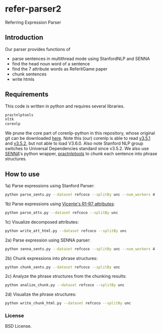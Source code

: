 # refer-parser2
Referring Expression Parser


## Introduction
Our parser provides functions of
* parse sentences in multithread mode using StanfordNLP and SENNA
* find the head noun word of a sentence
* find the 7 attribute words as ReferitGame paper
* chunk sentences
* write htmls

## Requirements
This code is written in python and requires several libraries.
```bash
practnlptools
nltk
corenlp
```
We prune the core part of corenlp-python in this repository, whose original git can be downloaded [here](https://bitbucket.org/jeremybmerrill/corenlp-python.git). 
Note this (our) corenlp is able to read [v3.5.1](http://nlp.stanford.edu/software/stanford-corenlp-full-2015-01-29.zip) and [v3.5.2](http://nlp.stanford.edu/software/stanford-corenlp-full-2015-04-20.zip), but not able to load V3.6.0. 
Also note Stanford NLP group switches to Universal Dependencies standard since v3.5.2.
We also use [SENNA](http://ronan.collobert.com/senna/)'s python wrapper, [practnlptools](https://pypi.python.org/pypi/practnlptools/1.0) to chunk each sentence into phrase structures.

## How to use
1a) Parse expressions using Stanford Parser:
```bash
python parse_sents.py --dataset refcoco --splitBy unc --num_workers 4
```
1b) Parse expressions using [Vicente's R1-R7 attributes](http://tamaraberg.com/papers/referit.pdf):
```bash
python parse_atts.py --dataset refcoco --splitBy unc
```
1c) Visualize decomposed attributes:
```bash
python write_att_html.py --dataset refcoco --splitBy unc
```

2a) Parse expression using SENNA parser:
```bash
python senna_sents.py --dataset refcoco --splitBy unc --num_workers 4
```
2b) Chunk expressions into phrase structures:
```bash
python chunk_sents.py --dataset refcoco --splitBy unc
```
2c) Analyze the phrase structures from the chunking results:
```bash
python analize_chunk.py --dataset refcoco --splitBy unc
```
2d) Visualize the phrase structures:
```bash
python write_chunk_html.py --dataset refcoco --splitBy unc
```


### License
BSD License.

